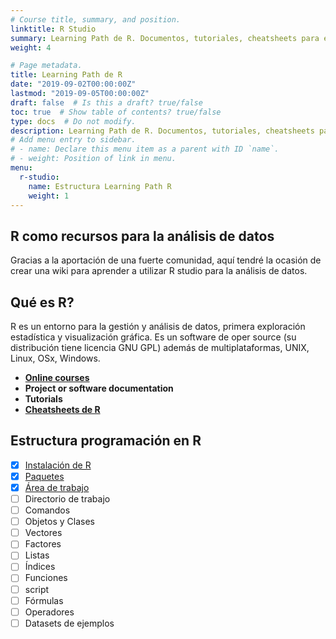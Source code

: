 ```yaml
---
# Course title, summary, and position.
linktitle: R Studio
summary: Learning Path de R. Documentos, tutoriales, cheatsheets para el aprendizaje de R Studio de básico a avanzado.
weight: 4

# Page metadata.
title: Learning Path de R
date: "2019-09-02T00:00:00Z"
lastmod: "2019-09-05T00:00:00Z"
draft: false  # Is this a draft? true/false
toc: true  # Show table of contents? true/false
type: docs  # Do not modify.
description: Learning Path de R. Documentos, tutoriales, cheatsheets para el aprendizaje de R Studio de básico a avanzado.
# Add menu entry to sidebar.
# - name: Declare this menu item as a parent with ID `name`.
# - weight: Position of link in menu.
menu:
  r-studio:
    name: Estructura Learning Path R
    weight: 1
---
```


## R como recursos para la análisis de datos

Gracias a la aportación de una fuerte comunidad, aquí tendré la ocasión de crear una wiki para aprender a utilizar R studio para la análisis de datos.

## Qué es R?

R es un entorno para la gestión y análisis de datos, primera exploración estadística y visualización gráfica. Es un software de oper source (su distribución tiene licencia GNU GPL) además de multiplataformas, UNIX, Linux, OSx, Windows.



* **[Online courses](intro-r)**
* **Project or software documentation**
* **Tutorials**
* **[Cheatsheets de R]()**


## Estructura programación en R


- [x] [Instalación de R](instalacion-r)
- [x] [Paquetes](paquetes)
- [x] [Área de trabajo](workspace)
- [ ] Directorio de trabajo
- [ ] Comandos
- [ ] Objetos y Clases
- [ ] Vectores
- [ ] Factores
- [ ] Listas
- [ ] Índices
- [ ] Funciones
- [ ] script
- [ ] Fórmulas
- [ ] Operadores
- [ ] Datasets de ejemplos
